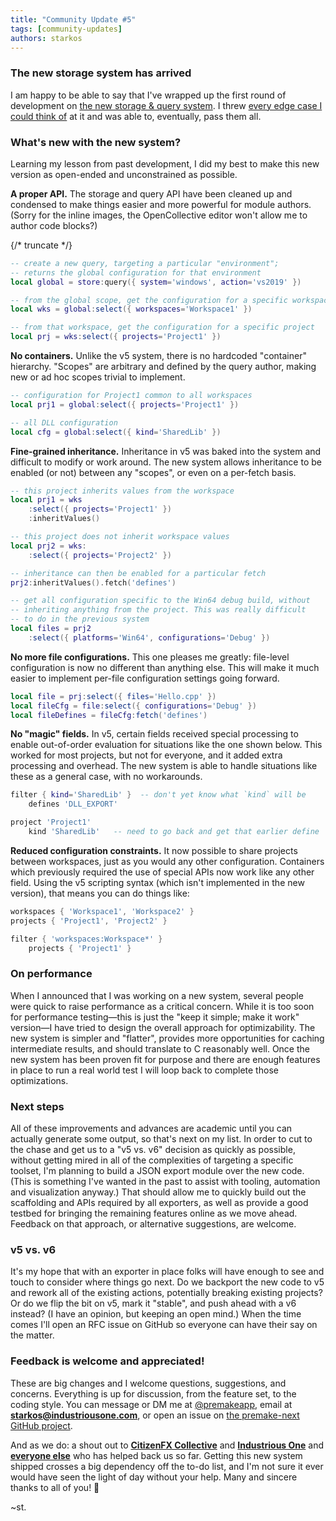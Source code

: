 ```yaml
---
title: "Community Update #5"
tags: [community-updates]
authors: starkos
---
```


### The new storage system has arrived

I am happy to be able to say that I've wrapped up the first round of development on [the new storage & query system](https://github.com/starkos/premake-next/tree/master/core/modules/store). I threw [every edge case I could think of](https://github.com/starkos/premake-next/blob/master/core/modules/store/tests/test_query.lua) at it and was able to, eventually, pass them all.

### What's new with the new system?

Learning my lesson from past development, I did my best to make this new version as open-ended and unconstrained as possible.

**A proper API.** The storage and query API have been cleaned up and condensed to make things easier and more powerful for module authors. (Sorry for the inline images, the OpenCollective editor won't allow me to author code blocks?)

{/* truncate */}

```lua
-- create a new query, targeting a particular "environment";
-- returns the global configuration for that environment
local global = store:query({ system='windows', action='vs2019' })

-- from the global scope, get the configuration for a specific workspace
local wks = global:select({ workspaces='Workspace1' })

-- from that workspace, get the configuration for a specific project
local prj = wks:select({ projects='Project1' })
```

**No containers.** Unlike the v5 system, there is no hardcoded "container" hierarchy. "Scopes" are arbitrary and defined by the query author, making new or ad hoc scopes trivial to implement.

```lua
-- configuration for Project1 common to all workspaces
local prj1 = global:select({ projects='Project1' })

-- all DLL configuration
local cfg = global:select({ kind='SharedLib' })
```

**Fine-grained inheritance.** Inheritance in v5 was baked into the system and difficult to modify or work around. The new system allows inheritance to be enabled (or not) between any "scopes", or even on a per-fetch basis.

```lua
-- this project inherits values from the workspace
local prj1 = wks
	:select({ projects='Project1' })
	:inheritValues()

-- this project does not inherit workspace values
local prj2 = wks:
	:select({ projects='Project2' })

-- inheritance can then be enabled for a particular fetch
prj2:inheritValues().fetch('defines')

-- get all configuration specific to the Win64 debug build, without
-- inheriting anything from the project. This was really difficult
-- to do in the previous system
local files = prj2
	:select({ platforms='Win64', configurations='Debug' })
```

**No more file configurations.** This one pleases me greatly: file-level configuration is now no different than anything else. This will make it much easier to implement per-file configuration settings going forward.

```lua
local file = prj:select({ files='Hello.cpp' })
local fileCfg = file:select({ configurations='Debug' })
local fileDefines = fileCfg:fetch('defines')
```

**No "magic" fields.** In v5, certain fields received special processing to enable out-of-order evaluation for situations like the one shown below. This worked for most projects, but not for everyone, and it added extra processing and overhead. The new system is able to handle situations like these as a general case, with no workarounds.

```lua
filter { kind='SharedLib' }  -- don't yet know what `kind` will be
	defines 'DLL_EXPORT'

project 'Project1'
	kind 'SharedLib'   -- need to go back and get that earlier define
```

**Reduced configuration constraints.** It now possible to share projects between workspaces, just as you would any other configuration. Containers which previously required the use of special APIs now work like any other field. Using the v5 scripting syntax (which isn't implemented in the new version), that means you can do things like:

```lua
workspaces { 'Workspace1', 'Workspace2' }
projects { 'Project1', 'Project2' }

filter { 'workspaces:Workspace*' }
	projects { 'Project1' }
```

### On performance

When I announced that I was working on a new system, several people were quick to raise performance as a critical concern. While it is too soon for performance testing—this is just the "keep it simple; make it work" version—I have tried to design the overall approach for optimizability. The new system is simpler and "flatter", provides more opportunities for caching intermediate results, and should translate to C reasonably well. Once the new system has been proven fit for purpose and there are enough features in place to run a real world test I will loop back to complete those optimizations.

### Next steps

All of these improvements and advances are academic until you can actually generate some output, so that's next on my list. In order to cut to the chase and get us to a "v5 vs. v6" decision as quickly as possible, without getting mired in all of the complexities of targeting a specific toolset, I'm planning to build a JSON export module over the new code. (This is something I've wanted in the past to assist with tooling, automation and visualization anyway.) That should allow me to quickly build out the scaffolding and APIs required by all exporters, as well as provide a good testbed for bringing the remaining features online as we move ahead. Feedback on that approach, or alternative suggestions, are welcome.

### v5 vs. v6

It's my hope that with an exporter in place folks will have enough to see and touch to consider where things go next. Do we backport the new code to v5 and rework all of the existing actions, potentially breaking existing projects? Or do we flip the bit on v5, mark it "stable", and push ahead with a v6 instead? (I have an opinion, but keeping an open mind.) When the time comes I'll open an RFC issue on GitHub so everyone can have their say on the matter.

### Feedback is welcome and appreciated!

These are big changes and I welcome questions, suggestions, and concerns. Everything is up for discussion, from the feature set, to the coding style. You can message or DM me at [@premakeapp](https://twitter.com/premakeapp), email at **starkos@industriousone.com**, or open an issue on [the premake-next GitHub project](https://github.com/starkos/premake-next).

And as we do: a shout out to **[CitizenFX Collective](https://opencollective.com/_fivem)** and **[Industrious One](https://opencollective.com/industriousone)** and **[everyone else](https://opencollective.com/premake#section-contributors)** who has helped back us so far. Getting this new system shipped crosses a big dependency off the to-do list, and I'm not sure it ever would have seen the light of day without your help. Many and sincere thanks to all of you! 🙌

~st.
